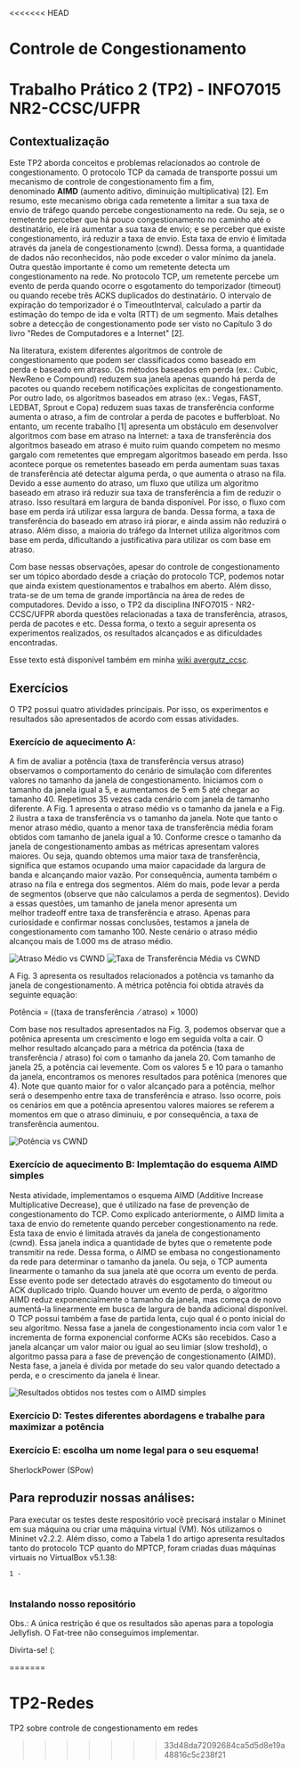 <<<<<<< HEAD
# Controle de Congestionamento
# Trabalho Prático 2 (TP2) - INFO7015 NR2-CCSC/UFPR 


## Contextualização

Este TP2 aborda conceitos e problemas relacionados ao controle de congestionamento. O protocolo TCP da camada de transporte possui um mecanismo de controle de congestionamento fim a fim, denominado **AIMD** (aumento aditivo, diminuição multiplicativa) [2]. Em resumo, este mecanismo obriga cada remetente a limitar a sua taxa de envio de tráfego quando percebe congestionamento na rede. Ou seja, se o remetente perceber que há pouco congestionamento no caminho até o destinatário, ele irá aumentar a sua taxa de envio; e se perceber que existe congestionamento, irá reduzir a taxa de envio. Esta taxa de envio é limitada através da janela de congestionamento (cwnd). Dessa forma, a quantidade de dados não reconhecidos, não pode exceder o valor mínimo da janela. Outra questão importante é como um remetente detecta um congestionamento na rede. No protocolo TCP, um remetente percebe um evento de perda quando ocorre o esgotamento do temporizador (timeout) ou quando recebe três ACKS duplicados do destinatário. O intervalo de expiração do temporizador é o TimeoutInterval, calculado a partir da estimação do tempo de ida e volta (RTT) de um segmento. Mais detalhes sobre a detecção de congestionamento pode ser visto no Capítulo 3 do livro "Redes de Computadores e a Internet" [2].

Na literatura, existem diferentes algoritmos de controle de congestionamento que podem ser classificados como baseado em perda e baseado em atraso. Os métodos baseados em perda (ex.: Cubic, NewReno e Compound) reduzem sua janela apenas quando há perda de pacotes ou quando recebem notificações explícitas de congestionamento. Por outro lado, os algoritmos baseados em atraso (ex.: Vegas, FAST, LEDBAT, Sprout e Copa) reduzem suas taxas de transferência conforme aumenta o atraso, a fim de controlar a perda de pacotes e bufferbloat. No entanto, um recente trabalho [1] apresenta um obstáculo em desenvolver algoritmos com base em atraso na Internet: a taxa de transferência dos algoritmos baseado em atraso é muito ruim quando competem no mesmo gargalo com remetentes que empregam algoritmos baseado em perda. Isso acontece porque os remetentes baseado em perda aumentam suas taxas de transferência até detectar alguma perda, o que aumenta o atraso na fila. Devido a esse aumento do atraso, um fluxo que utiliza um algoritmo baseado em atraso irá reduzir sua taxa de transferência a fim de reduzir o atraso. Isso resultará em largura de banda disponível. Por isso, o fluxo com base em perda irá utilizar essa largura de banda. Dessa forma, a taxa de transferência do baseado em atraso irá piorar, e ainda assim não reduzirá o atraso. Além disso, a maioria do tráfego da Internet utiliza algoritmos com base em perda, dificultando a justificativa para utilizar os com base em atraso.


Com base nessas observações, apesar do controle de congestionamento ser um tópico abordado desde a criação do protocolo TCP, podemos notar que ainda existem questionamentos e trabalhos em aberto. Além disso, trata-se de um tema de grande importância na área de redes de computadores. Devido a isso, o TP2 da disciplina INFO7015 - NR2-CCSC/UFPR aborda questões relacionadas a taxa de transferência, atrasos, perda de pacotes e etc. Dessa forma, o texto a seguir apresenta os experimentos realizados, os resultados alcançados e as dificuldades encontradas.

 Esse texto está disponível também em minha [wiki avergutz_ccsc](https://andressavergutz.wordpress.com/info7015-tp2/). 


## Exercícios

O TP2 possui quatro atividades principais. Por isso, os experimentos e resultados são apresentados de acordo com essas atividades.

### Exercício de aquecimento A: 

A fim de avaliar a potência (taxa de transferência versus atraso) observamos o comportamento do cenário de simulação com diferentes valores no tamanho da janela de congestionamento. Iniciamos com o tamanho da janela igual a 5, e aumentamos de 5 em 5 até chegar ao tamanho 40. Repetimos 35 vezes cada cenário com janela de tamanho diferente. A Fig. 1 apresenta o atraso médio vs o tamanho da janela e a Fig. 2 ilustra a taxa de transferência vs o tamanho da janela. Note que tanto o menor atraso médio, quanto a menor taxa de transferência média foram obtidos com tamanho de janela igual a 10. Conforme cresce o tamanho da janela de congestionamento ambas as métricas apresentam valores maiores. Ou seja, quando obtemos uma maior taxa de transferência, significa que estamos ocupando uma maior capacidade da largura de banda e alcançando maior vazão. Por consequência, aumenta também o atraso na fila e entrega dos segmentos. Além do mais, pode levar a perda de segmentos (observe que não calculamos a perda de segmentos). Devido a essas questões, um tamanho de janela menor apresenta um melhor tradeoff entre taxa de transferência e atraso. Apenas para curiosidade e confirmar nossas conclusões, testamos a janela de congestionamento com tamanho 100. Neste cenário o atraso médio alcançou mais de 1.000 ms de atraso médio. 

![Atraso Médio *vs* CWND](atrasoXcwnd.png)
![Taxa de Transferência Média *vs* CWND](txtransfXcwnd.png)

A Fig. 3 apresenta os resultados relacionados a potência vs tamanho da janela de congestionamento. A métrica potência foi obtida através da seguinte equação:

Potência = ((taxa de transferência  ⁄ atraso) × 1000)

Com base nos resultados apresentados na Fig. 3, podemos observar que a potênica apresenta um crescimento e logo em seguida volta a cair. O melhor resultado alcançado para a métrica da potência (taxa de transferência / atraso) foi com o tamanho da janela 20. Com tamanho de janela 25, a potência cai levemente. Com os valores 5 e 10 para o tamanho da janela, encontramos os menores resultados para potênica (menores que 4). Note que quanto maior for o valor alcançado para a potência, melhor será o desempenho entre taxa de transferência e atraso. Isso ocorre, pois os cenários em que a potência apresentou valores maiores se referem a momentos em que o atraso diminuiu, e por consequência, a taxa de transferência aumentou.

![Potência *vs* CWND](potenciaXcwnd.png)

### Exercício de aquecimento B: Implemtação do esquema AIMD simples

Nesta atividade, implementamos o esquema AIMD (Additive Increase Multiplicative Decrease), que é utilizado na fase de prevenção de congestionamento do TCP. Como explicado anteriormente, o AIMD limita a taxa de envio do remetente quando perceber congestionamento na rede. Esta taxa de envio é limitada através da janela de congestionamento (cwnd). Essa janela indica a quantidade de bytes que o remetente pode transmitir na rede. Dessa forma, o AIMD se embasa no congestionamento da rede para determinar o tamanho da janela. Ou seja, o TCP aumenta linearmente o tamanho da sua janela até que ocorra um evento de perda. Esse evento pode ser detectado através do esgotamento do timeout ou ACK duplicado triplo. Quando houver um evento de perda, o algoritmo AIMD reduz exponencialmente o tamanho da janela, mas começa de novo aumentá-la linearmente em busca de largura de banda adicional disponível. O TCP possui também a fase de partida lenta, cujo qual é o ponto inicial do seu algoritmo. Nessa fase a janela de congestionamento incia com valor 1 e incrementa de forma exponencial conforme ACKs são recebidos. Caso a janela alcançar um valor maior ou igual ao seu limiar (slow treshold), o algoritmo passa para a fase de prevenção de congestionamento (AIMD). Nesta fase, a janela é divida por metade do seu valor quando detectado a perda, e o crescimento da janela é linear.


![Resultados obtidos nos testes com o AIMD simples](results-tp2_AIMD.png)

### Exercício D: Testes diferentes abordagens e trabalhe para maximizar a potência

### Exercı́cio E: escolha um nome legal para o seu esquema!

SherlockPower (SPow) 



## Para reproduzir nossas análises:

Para executar os testes deste respositório você precisará instalar o Mininet em sua máquina ou criar uma máquina virtual (VM). Nós utilizamos o Mininet v2.2.2. Além disso, como a Tabela 1 do artigo apresenta resultados tanto do protocolo TCP quanto do MPTCP, foram criadas duas máquinas virtuais no VirtualBox v5.1.38:

```
1 - 
    
``` 



### Instalando nosso repositório


Obs.: A única restrição é que os resultados são apenas para a topologia Jellyfish. O Fat-tree não conseguimos implementar.


Divirta-se! (:





=======
# TP2-Redes
TP2 sobre controle de congestionamento em redes
>>>>>>> 33d48da72092684ca5d5d8e19a48816c5c238f21
